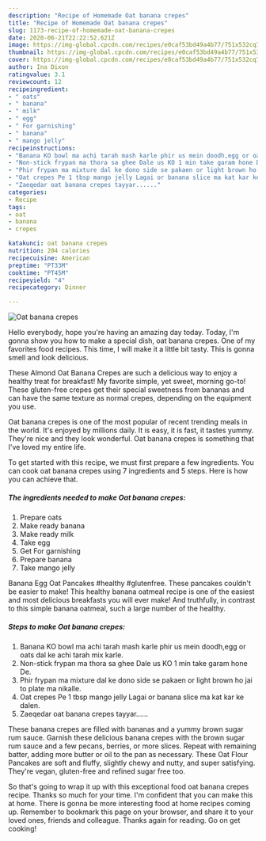 ```yaml
---
description: "Recipe of Homemade Oat banana crepes"
title: "Recipe of Homemade Oat banana crepes"
slug: 1173-recipe-of-homemade-oat-banana-crepes
date: 2020-06-21T22:22:52.621Z
image: https://img-global.cpcdn.com/recipes/e0caf53bd49a4b77/751x532cq70/oat-banana-crepes-recipe-main-photo.jpg
thumbnail: https://img-global.cpcdn.com/recipes/e0caf53bd49a4b77/751x532cq70/oat-banana-crepes-recipe-main-photo.jpg
cover: https://img-global.cpcdn.com/recipes/e0caf53bd49a4b77/751x532cq70/oat-banana-crepes-recipe-main-photo.jpg
author: Ina Dixon
ratingvalue: 3.1
reviewcount: 12
recipeingredient:
- " oats"
- " banana"
- " milk"
- " egg"
- " For garnishing"
- " banana"
- " mango jelly"
recipeinstructions:
- "Banana KO bowl ma achi tarah mash karle phir us mein doodh,egg or oats dal ke achi tarah mix karle."
- "Non-stick frypan ma thora sa ghee Dale us KO 1 min take garam hone De."
- "Phir frypan ma mixture dal ke dono side se pakaen or light brown ho jai to plate ma nikalle."
- "Oat crepes Pe 1 tbsp mango jelly Lagai or banana slice ma kat kar ke dalen."
- "Zaeqedar oat banana crepes tayyar......"
categories:
- Recipe
tags:
- oat
- banana
- crepes

katakunci: oat banana crepes 
nutrition: 204 calories
recipecuisine: American
preptime: "PT33M"
cooktime: "PT45M"
recipeyield: "4"
recipecategory: Dinner

---
```



![Oat banana crepes](https://img-global.cpcdn.com/recipes/e0caf53bd49a4b77/751x532cq70/oat-banana-crepes-recipe-main-photo.jpg)

Hello everybody, hope you're having an amazing day today. Today, I'm gonna show you how to make a special dish, oat banana crepes. One of my favorites food recipes. This time, I will make it a little bit tasty. This is gonna smell and look delicious.

These Almond Oat Banana Crepes are such a delicious way to enjoy a healthy treat for breakfast! My favorite simple, yet sweet, morning go-to! These gluten-free crepes get their special sweetness from bananas and can have the same texture as normal crepes, depending on the equipment you use.

Oat banana crepes is one of the most popular of recent trending meals in the world. It's enjoyed by millions daily. It is easy, it is fast, it tastes yummy. They're nice and they look wonderful. Oat banana crepes is something that I've loved my entire life.


To get started with this recipe, we must first prepare a few ingredients. You can cook oat banana crepes using 7 ingredients and 5 steps. Here is how you can achieve that.

<!--inarticleads1-->

##### The ingredients needed to make Oat banana crepes:

1. Prepare  oats
1. Make ready  banana
1. Make ready  milk
1. Take  egg
1. Get  For garnishing
1. Prepare  banana
1. Take  mango jelly


Banana Egg Oat Pancakes #healthy #glutenfree. These pancakes couldn&#39;t be easier to make! This healthy banana oatmeal recipe is one of the easiest and most delicious breakfasts you will ever make! And truthfully, in contrast to this simple banana oatmeal, such a large number of the healthy. 

<!--inarticleads2-->

##### Steps to make Oat banana crepes:

1. Banana KO bowl ma achi tarah mash karle phir us mein doodh,egg or oats dal ke achi tarah mix karle.
1. Non-stick frypan ma thora sa ghee Dale us KO 1 min take garam hone De.
1. Phir frypan ma mixture dal ke dono side se pakaen or light brown ho jai to plate ma nikalle.
1. Oat crepes Pe 1 tbsp mango jelly Lagai or banana slice ma kat kar ke dalen.
1. Zaeqedar oat banana crepes tayyar......


These banana crepes are filled with bananas and a yummy brown sugar rum sauce. Garnish these delicious banana crepes with the brown sugar rum sauce and a few pecans, berries, or more slices. Repeat with remaining batter, adding more butter or oil to the pan as necessary. These Oat Flour Pancakes are soft and fluffy, slightly chewy and nutty, and super satisfying. They&#39;re vegan, gluten-free and refined sugar free too. 

So that's going to wrap it up with this exceptional food oat banana crepes recipe. Thanks so much for your time. I'm confident that you can make this at home. There is gonna be more interesting food at home recipes coming up. Remember to bookmark this page on your browser, and share it to your loved ones, friends and colleague. Thanks again for reading. Go on get cooking!
